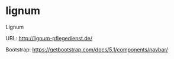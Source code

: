 # lignum
Lignum

URL: http://lignum-pflegedienst.de/

Bootstrap: https://getbootstrap.com/docs/5.1/components/navbar/
